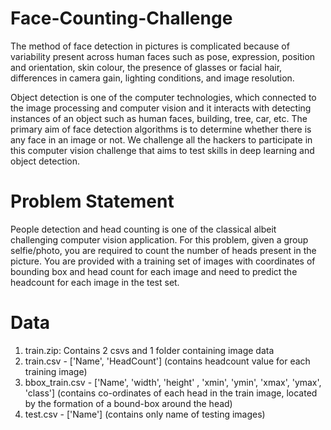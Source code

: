 # Face-Counting-Challenge
The method of face detection in pictures is complicated because of variability present across human faces such as pose, expression, position and orientation, skin colour, the presence of glasses or facial hair, differences in camera gain, lighting conditions, and image resolution.

Object detection is one of the computer technologies, which connected to the image processing and computer vision and it interacts with detecting instances of an object such as human faces, building, tree, car, etc. The primary aim of face detection algorithms is to determine whether there is any face in an image or not. We challenge all the hackers to participate in this computer vision challenge that aims to test skills in deep learning and object detection.

# Problem Statement
People detection and head counting is one of the classical albeit challenging computer vision application. For this problem, given a group selfie/photo, you are required to count the number of heads present in the picture. You are provided with a training set of images with coordinates of bounding box and head count for each image and need to predict the headcount for each image in the test set.

# Data
1. train.zip: Contains 2 csvs and 1 folder containing image data
  1. train.csv - ['Name', 'HeadCount'] (contains headcount value for each training image)
  2. bbox_train.csv - ['Name', 'width', 'height' , 'xmin', 'ymin', 'xmax', 'ymax', 'class'] (contains co-ordinates of each head in the train image, located by the          formation of a bound-box around the head)
3. test.csv - ['Name'] (contains only name of testing images)

